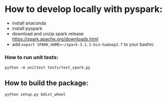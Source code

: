 # How to develop locally with pyspark:

- install anaconda
- install pyspark 
- download and unzip spark release https://spark.apache.org/downloads.html
- add `export SPARK_HOME=~/spark-3.1.1-bin-hadoop2.7` to your bashrc


### How to run unit tests:
`python -m unittest tests/test_spark.py`

## How to build the package: 
`python setup.py bdist_wheel`
